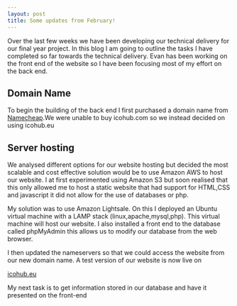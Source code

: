 ```yaml
---
layout: post
title: Some updates from February!
---
```

Over the last few weeks we have been developing our technical delivery for our final year project. In this
blog I am going to outline the tasks I have completed so far towards the technical delivery. Evan has been working on
the front end of the website so I have been focusing most of my effort on the back end.

Domain Name
---------------

To begin the building of the back end I first purchased a domain name from [Namecheap](http://www.namecheap.com.).We were unable to buy icohub.com so we
instead decided on using icohub.eu


Server hosting
---------------

We analysed different options for our website hosting but decided the most scalable and cost effective solution would be to use Amazon
AWS to host our website. I at first experimented using Amazon S3 but soon realised that this only allowed me to host a static website that had support for HTML,CSS and javascript it did not allow for the use of databases or php.


My solution was to use Amazon Lightsale. On this I deployed an Ubuntu virtual machine with a LAMP stack (linux,apache,mysql,php).
This virtual machine will host our website. I also installed a front end to the database called phpMyAdmin this allows us to modify our database from the web browser.

I then updated the nameservers so that we could access the website from our new domain name. A test version of our website is now live on

[icohub.eu](http://icohub.eu/)


My next task is to get information stored in our database and have it presented on the front-end
